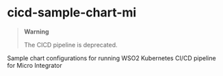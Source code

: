 # cicd-sample-chart-mi
> **Warning**
>
>   The CICD pipeline is deprecated.
>
Sample chart configurations for running WSO2 Kubernetes CI/CD pipeline for Micro Integrator
